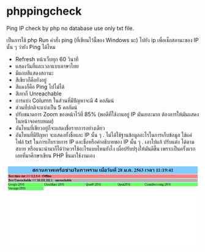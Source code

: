 # phppingcheck
Ping IP check by php no database use only txt file.

เป็นการใช้ php Run คำสั่ง ping (ที่เขียนไว้นี้ของ Windows นะ) ไปยัง ip เพื่อเช็กสถานะของ IP นั้น ๆ ว่ายัง Ping ได้ไหม
- Refresh หน้าเว็บทุก 60 วินาที
- แสดงวันที่และเวลาแบบภาษาไทย
- มีแถบสีแสดงสถานะ
- สีเขียวก็คือยังอยู่
- สีแดงก็คือ Ping ไปไม่ได้
- สีเทาก็ Unreachable
- การแบ่ง Column ในส่วนที่มีปัญหาจะมี 4 คอลัมน์
- ส่วนที่ปกติจะแบ่งเป็น 5 คอลัมน์
- ปรับขนาดการ Zoom ของหน้าไว้ที่ 85% (พอดีที่ใช้งานอยู่ IP มันเยอะมาก ต้องการให้มันแสดงในหน้าจอครบหมด)
- อันไหนที่เขียวอยู่ก็จะแสดงชื่อรายการอย่างเดียว
- อันไหนที่มีปัญหา จะแสดงทั้งชื่อและ IP นั้น ๆ
.
ไม่ได้ใช้ฐานข้อมูลอะไรในการเก็บข้อมูล
ใช้แค่ไฟล์ txt ในการเก็บรายการ IP และชื่อหรือคำอธิบายของ IP นั้น ๆ
.
เอาไปแก้ ปรับแต่ง ได้ตามสบาย หรือแนะนำมาก็ได้ว่าควรใช้อะไรแบบไหนยังไง
เผื่อปรับปรุงให้มันดีขึ้น
เพราะเป็นครั้งแรกเลยที่มาศึกษาเขียน PHP ขึ้นมาใช้งานเอง

![alt text](https://raw.githubusercontent.com/superogira/phppingcheck/master/phppingcheck.jpg)
